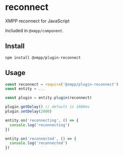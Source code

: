 # reconnect

XMPP reconnect for JavaScript

Included in `@xmpp/component`.

## Install

```
npm install @xmpp/plugin-reconnect
```

## Usage

```javascript
const reconnect = require('@xmpp/plugin-reconnect')
const entity = ...

const plugin = entity.plugin(reconnect)

plugin.getDelay() // default is 1000ms
plugin.setDelay(2000)

entity.on('reconnecting', () => {
  console.log('reconnecting')
})

entity.on('reconnected', () => {
  console.log('reconnected')
})

```
